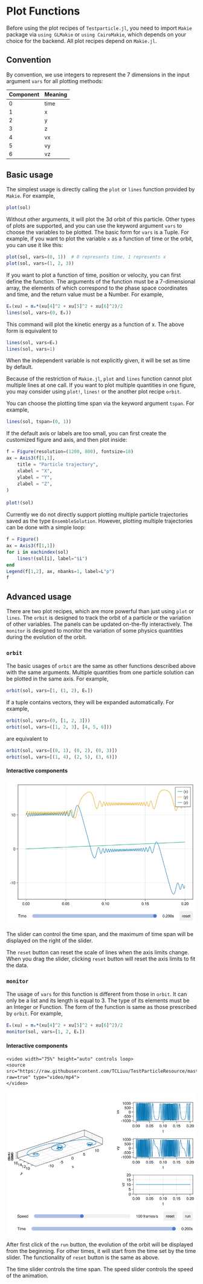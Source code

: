 # Plot Functions

Before using the plot recipes of `Testparticle.jl`, you need to import `Makie` package via `using GLMakie` or `using CairoMakie`, which depends on your choice for the backend. All plot recipes depend on `Makie.jl`.

## Convention

By convention, we use integers to represent the 7 dimensions in the input argument `vars` for all plotting methods:

| Component | Meaning |
|-----------|---------|
| 0         | time    |
| 1         | x       |
| 2         | y       |
| 3         | z       |
| 4         | vx      |
| 5         | vy      |
| 6         | vz      |

## Basic usage

The simplest usage is directly calling the `plot` or `lines` function provided by `Makie`. For example,

```julia
plot(sol)
```

Without other arguments, it will plot the 3d orbit of this particle. Other types of plots are supported, and you can use the keyword argument `vars` to choose the variables to be plotted. The basic form for `vars` is a Tuple. For example, if you want to plot the variable `x` as a function of time or the orbit, you can use it like this:

```julia
plot(sol, vars=(0, 1))  # 0 represents time, 1 represents x
plot(sol, vars=(1, 2, 3))
```

If you want to plot a function of time, position or velocity, you can first define the function. The arguments of the function must be a 7-dimensional array, the elements of which correspond to the phase space coordinates and time, and the return value must be a Number. For example,

```julia
Eₖ(xu) = mₑ*(xu[4]^2 + xu[5]^2 + xu[6]^2)/2
lines(sol, vars=(0, Eₖ))
```

This command will plot the kinetic energy as a function of x. The above form is equivalent to

```julia
lines(sol, vars=Eₖ)
lines(sol, vars=1)
```

When the independent variable is not explicitly given, it will be set as time by default.

Because of the restriction of `Makie.jl`, `plot` and `lines` function cannot plot multiple lines at one call. If you want to plot multiple quantities in one figure, you may consider using `plot!`, `lines!` or the another plot recipe `orbit`.

You can choose the plotting time span via the keyword argument `tspan`. For example,

```julia
lines(sol, tspan=(0, 1))
```

If the default axis or labels are too small, you can first create the customized figure and axis, and then plot inside:

```julia
f = Figure(resolution=(1200, 800), fontsize=18)
ax = Axis3(f[1,1],
    title = "Particle trajectory",
    xlabel = "X",
    ylabel = "Y",
    zlabel = "Z",
)

plot!(sol)
```

Currently we do not directly support plotting multiple particle trajectories saved as the type `EnsembleSolution`. However, plotting multiple trajectories can be done with a simple loop:

```julia
f = Figure()
ax = Axis3(f[1,1])
for i in eachindex(sol)
    lines!(sol[i], label="$i")
end
Legend(f[1,2], ax, nbanks=1, label=L"p")
f
```

## Advanced usage

There are two plot recipes, which are more powerful than just using `plot` or `lines`. The `orbit` is designed to track the orbit of a particle or the variation of other variables. The panels can be updated on-the-fly interactively. The `monitor` is designed to monitor the variation of some physics quantities during the evolution of the orbit.

### `orbit`

The basic usages of `orbit` are the same as other functions described above with the same arguments. Multiple quantities from one particle solution can be plotted in the same axis. For example,

```julia
orbit(sol, vars=[1, (1, 2), Eₖ])
```

If a tuple contains vectors, they will be expanded automatically. For example,

```julia
orbit(sol, vars=(0, [1, 2, 3]))
orbit(sol, vars=([1, 2, 3], [4, 5, 6]))
```

are equivalent to

```julia
orbit(sol, vars=[(0, 1), (0, 2), (0, 3)])
orbit(sol, vars=[(1, 4), (2, 5), (3, 6)])
```

#### Interactive components

![](figures/orbit_example.png)

The slider can control the time span, and the maximum of time span will be displayed on the right of the slider.

The `reset` button can reset the scale of lines when the axis limits change. When you drag the slider, clicking `reset` button will reset the axis limits to fit the data.

### `monitor`

The usage of `vars` for this function is different from those in `orbit`. It can only be a list and its length is equal to 3. The type of its elements must be an Integer or Function. The form of the function is same as those prescribed by `orbit`. For example,

```julia
Eₖ(xu) = mₑ*(xu[4]^2 + xu[5]^2 + xu[6]^2)/2
monitor(sol, vars=[1, 2, Eₖ])
```

#### Interactive components

```@raw html
<video width="75%" height="auto" controls loop>
<source src="https://raw.githubusercontent.com/TCLiuu/TestParticleResource/master/videos/monitor.mp4?raw=true" type="video/mp4">
</video>
```

![](figures/monitor_example.png)

After first click of the `run` button, the evolution of the orbit will be displayed from the beginning. For other times, it will start from the time set by the time slider. The functionality of `reset` button is the same as above.

The time slider controls the time span. The speed slider controls the speed of the animation.
